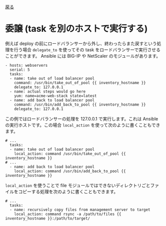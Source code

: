 [戻る](ansible-note)

# 委譲 (task を別のホストで実行する)

例えば deploy の前にロードバランサーから外し、終わったらまた戻すという処理を行う場合 `delegate_to` を使ってその task をロードバランサーで実行させることができます。 Ansible には BIG-IP や NetScaler のモジュールがあります。

```
- hosts: webservers
  serial: 5
  tasks:
  - name: take out of load balancer pool
    command: /usr/bin/take_out_of_pool {{ inventory_hostname }}
    delegate_to: 127.0.0.1
  - name: actual steps would go here
    yum: name=acme-web-stack state=latest
  - name: add back to load balancer pool
    command: /usr/bin/add_back_to_pool {{ inventory_hostname }}
    delegate_to: 127.0.0.1
```

この例ではロードバランサーの処理を 127.0.0.1 で実行します。これは Ansible の実行ホストです。この場合 `local_action` を使って次のように書くこともできます。

```
# ...
  tasks:
  - name: take out of load balancer pool
    local_action: command /usr/bin/take_out_of_pool {{ inventory_hostname }}
# ...
  - name: add back to load balancer pool
    local_action: command /usr/bin/add_back_to_pool {{ inventory_hostname }}
```

`local_action` を使うことで file モジュールではできないディレクトリごとファイルをコピーする処理を次のように書くこともできます。

```
# ...
  tasks:
  - name: recursively copy files from management server to target
    local_action: command rsync -a /path/to/files {{ inventory_hostname }}:/path/to/target/
```
